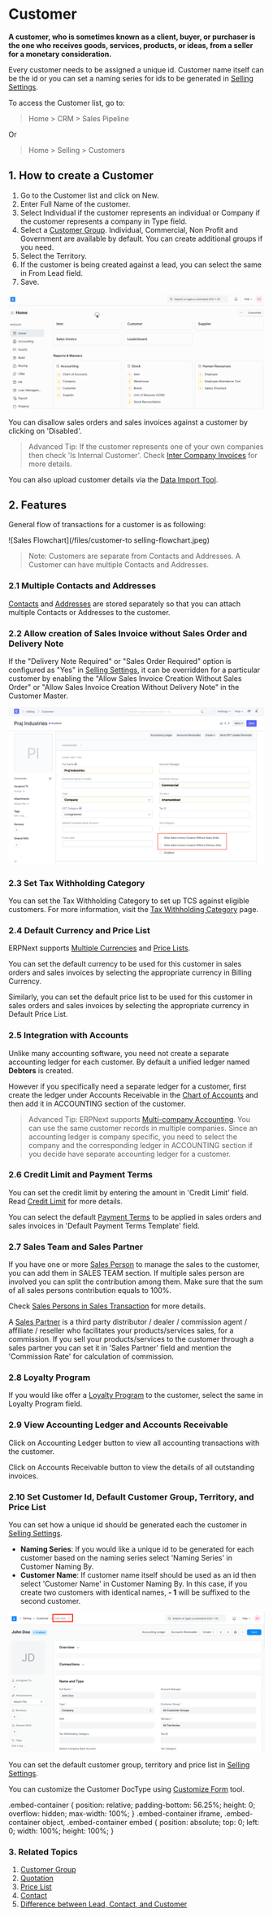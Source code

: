 
# Customer



**A customer, who is sometimes known as a client, buyer, or purchaser is the one
who receives goods, services, products, or ideas, from a seller for a monetary
consideration.**


Every customer needs to be assigned a unique id. Customer name itself can be the id or you can set a naming series for ids to be generated in [Selling Settings](/docs/en/selling/selling-settings).


To access the Customer list, go to:
> Home > CRM > Sales Pipeline


Or


> Home > Selling > Customers


## 1. How to create a Customer


1. Go to the Customer list and click on New.
2. Enter Full Name of the customer.
3. Select Individual if the customer represents an individual or Company if the customer represents a company in Type field.
4. Select a [Customer Group](/docs/en/CRM/customer-group). Individual, Commercial, Non Profit and Government are available by default. You can create additional groups if you need.
5. Select the Territory.
6. If the customer is being created against a lead, you can select the same in From Lead field.
7. Save.


![Creating New Customer](/files/create-customer.gif)


You can disallow sales orders and sales invoices against a customer by clicking on 'Disabled'.


>Advanced Tip: If the customer represents one of your own companies then check 'Is Internal Customer'. Check [Inter Company Invoices](/docs/en/accounts/inter-company-invoices) for more details.


You can also upload customer details via the [Data Import Tool](/docs/en/setting-up/data/data-import).


## 2. Features


General flow of transactions for a customer is as following:


![Sales Flowchart](/files/customer-to selling-flowchart.jpeg)


> Note: Customers are separate from Contacts and Addresses. A Customer can
have multiple Contacts and Addresses.


### 2.1 Multiple Contacts and Addresses


[Contacts](/docs/en/CRM/contact) and [Addresses](/docs/en/CRM/address) are stored separately so that you can
attach multiple Contacts or Addresses to the customer.


### 2.2 Allow creation of Sales Invoice without Sales Order and Delivery Note


If the "Delivery Note Required" or "Sales Order Required" option is configured as "Yes" in [Selling Settings](/docs/en/selling/selling-settings), it can be overridden for a particular customer by enabling the "Allow Sales Invoice Creation Without Sales Order" or "Allow Sales Invoice Creation Without Delivery Note" in the Customer Master.


![Sales Order Mandatory Setting](/files/customer-so-dn-required.png)


### 2.3 Set Tax Withholding Category


You can set the Tax Withholding Category to set up TCS against eligible customers. For more information, visit the [Tax Withholding Category](/docs/en/accounts/tax-withholding-category) page.


### 2.4 Default Currency and Price List


ERPNext supports [Multiple Currencies](/docs/en/accounts/multi-currency-accounting) and [Price Lists](/docs/en/stock/price-lists).


You can set the default currency to be used for this customer in sales orders and sales invoices by selecting the appropriate currency in Billing Currency.


Similarly, you can set the default price list to be used for this customer in sales orders and sales invoices by selecting the appropriate currency in Default Price List.


### 2.5 Integration with Accounts


Unlike many accounting software, you need not create a separate accounting ledger for each customer.
By default a unified ledger named **Debtors** is created.


However if you specifically need a separate ledger for a customer, first create the ledger under
Accounts Receivable in the [Chart of Accounts](/docs/en/accounts/chart-of-accounts.html) and then add it in ACCOUNTING section of the customer.


>Advanced Tip: ERPNext supports [Multi-company Accounting](/docs/en/accounts/inter-company-journal-entry). You can use the same customer records in multiple companies. Since an accounting ledger is company specific, you need to select the company and the corresponding ledger in ACCOUNTING section if you decide have separate accounting ledger for a customer.


### 2.6 Credit Limit and Payment Terms


You can set the credit limit by entering the amount in 'Credit Limit' field. Read [Credit Limit](/docs/en/accounts/credit-limit) for more details.


You can select the default [Payment Terms](/docs/en/accounts/payment-terms) to be applied in sales orders and sales invoices in 'Default Payment Terms Template' field.


### 2.7 Sales Team and Sales Partner


If you have one or more [Sales Person](/docs/en/CRM/sales-person) to manage the sales to the customer, you can add them in SALES TEAM section. If multiple sales person are involved you can split the contribution among them. Make sure that the sum of all sales persons contribution equals to 100%.


Check [Sales Persons in Sales Transaction](/docs/en/selling/articles/sales-persons-in-the-sales-transactions) for more details.


A [Sales Partner](/docs/en/selling/sales-partner) is a third party distributor / dealer / commission agent /
affiliate / reseller who facilitates your products/services sales, for a commission.
If you sell your products/services to the customer through a sales partner you can set it in 'Sales Partner' field and mention the 'Commission Rate' for calculation of commission.


### 2.8 Loyalty Program


If you would like offer a [Loyalty Program](/docs/en/accounts/loyalty-program) to the customer, select the same in Loyalty Program field.


### 2.9 View Accounting Ledger and Accounts Receivable


Click on Accounting Ledger button to view all accounting transactions with the customer.


Click on Accounts Receivable button to view the details of all outstanding invoices.


### 2.10 Set Customer Id, Default Customer Group, Territory, and Price List


You can set how a unique id should be generated each the customer in [Selling Settings](/docs/en/selling/selling-settings).


* **Naming Series**: If you would like a unique id to be generated for each customer based on the naming series select 'Naming Series' in Customer Naming By.
* **Customer Name**: If customer name itself should be used as an id then select 'Customer Name' in Customer Naming By. In this case, if you create two customers with identical names, **- 1** will be suffixed to the second customer.


![Customer Id](/files/customer-with-identical-names.png)


You can set the default customer group, territory and price list in [Selling Settings](/docs/en/selling/selling-settings).


You can customize the Customer DocType using [Customize Form](/docs/en/customize-erpnext/custom-field) tool.



.embed-container { position: relative; padding-bottom: 56.25%; height: 0; overflow: hidden; max-width: 100%; } .embed-container iframe, .embed-container object, .embed-container embed { position: absolute; top: 0; left: 0; width: 100%; height: 100%; }
 





### 3. Related Topics


1. [Customer Group](/docs/en/CRM/customer-group)
2. [Quotation](/docs/en/selling/quotation)
3. [Price List](/docs/en/stock/price-lists)
4. [Contact](/docs/en/CRM/contact)
5. [Difference between Lead, Contact, and Customer](/docs/en/CRM/articles/difference_between_lead_contact_and_customer)




